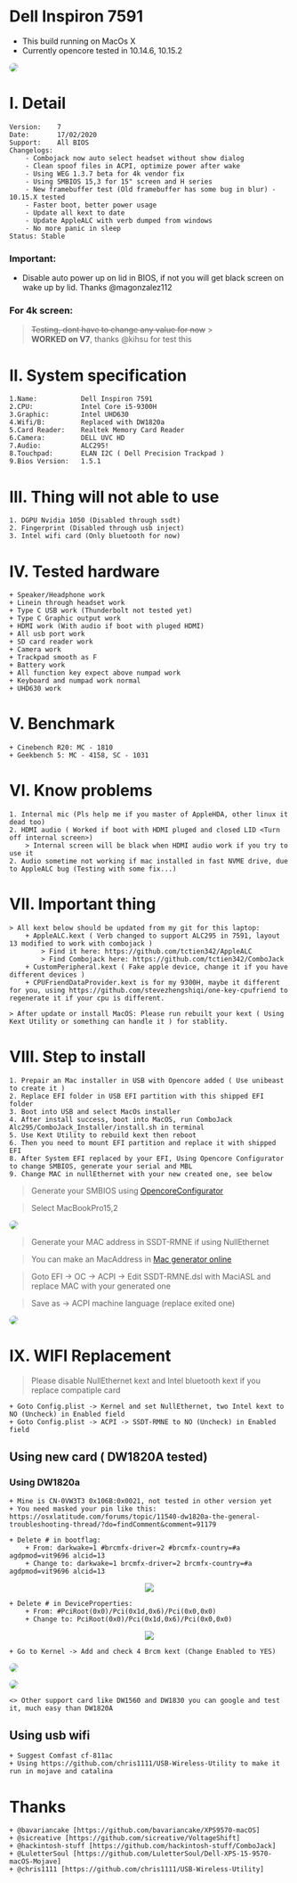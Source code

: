 # Dell Inspiron 7591

- This build running on MacOs X
- Currently opencore tested in 10.14.6, 10.15.2

<p>
    <img style="border-radius: 8px" src="Images/Background.jpg">
</p>

# I. Detail

    Version:    7
    Date:       17/02/2020
    Support:    All BIOS
    Changelogs:
        - Combojack now auto select headset without show dialog
        - Clean spoof files in ACPI, optimize power after wake
        - Using WEG 1.3.7 beta for 4k vendor fix
        - Using SMBIOS 15,3 for 15" screen and H series
        - New framebuffer test (Old framebuffer has some bug in blur) - 10.15.X tested
        - Faster boot, better power usage
        - Update all kext to date
        - Update AppleALC with verb dumped from windows
        - No more panic in sleep
    Status: Stable

### <strong>Important</strong>:

- Disable auto power up on lid in BIOS, if not you will get black screen on wake up by lid. Thanks @magonzalez112

### <strong>For 4k screen</strong>:

> <del>Testing, dont have to change any value for now</del> > <br> <strong>WORKED on V7</strong>, thanks @kihsu for test this

# II. System specification

    1.Name:           Dell Inspiron 7591
    2.CPU:            Intel Core i5-9300H
    3.Graphic:        Intel UHD630
    4.Wifi/B:         Replaced with DW1820a
    5.Card Reader:    Realtek Memory Card Reader
    6.Camera:         DELL UVC HD
    7.Audio:          ALC295!
    8.Touchpad:       ELAN I2C ( Dell Precision Trackpad )
    9.Bios Version:   1.5.1

# III. Thing will not able to use

    1. DGPU Nvidia 1050 (Disabled through ssdt)
    2. Fingerprint (Disabled through usb inject)
    3. Intel wifi card (Only bluetooth for now)

# IV. Tested hardware

    + Speaker/Headphone work
    + Linein through headset work
    + Type C USB work (Thunderbolt not tested yet)
    + Type C Graphic output work
    + HDMI work (With audio if boot with pluged HDMI)
    + All usb port work
    + SD card reader work
    + Camera work
    + Trackpad smooth as F
    + Battery work
    + All function key expect above numpad work
    + Keyboard and numpad work normal
    + UHD630 work

# V. Benchmark

    + Cinebench R20: MC - 1810
    + Geekbench 5: MC - 4158, SC - 1031

# VI. Know problems

    1. Internal mic (Pls help me if you master of AppleHDA, other linux it dead too)
    2. HDMI audio ( Worked if boot with HDMI pluged and closed LID <Turn off internal screen>)
        > Internal screen will be black when HDMI audio work if you try to use it
    2. Audio sometime not working if mac installed in fast NVME drive, due to AppleALC bug (Testing with some fix...)

# VII. Important thing

    > All kext below should be updated from my git for this laptop:
        + AppleALC.kext ( Verb changed to support ALC295 in 7591, layout 13 modified to work with combojack )
            > Find it here: https://github.com/tctien342/AppleALC
            > Find Combojack here: https://github.com/tctien342/ComboJack
        + CustomPeripheral.kext ( Fake apple device, change it if you have different devices )
        + CPUFriendDataProvider.kext is for my 9300H, maybe it different for you, using https://github.com/stevezhengshiqi/one-key-cpufriend to regenerate it if your cpu is different.

    > After update or install MacOS: Please run rebuilt your kext ( Using Kext Utility or something can handle it ) for stablity.

# VIII. Step to install

    1. Prepair an Mac installer in USB with Opencore added ( Use unibeast to create it )
    2. Replace EFI folder in USB EFI partition with this shipped EFI folder
    3. Boot into USB and select MacOs installer
    4. After install success, boot into MacOS, run ComboJack Alc295/ComboJack_Installer/install.sh in terminal
    5. Use Kext Utility to rebuild kext then reboot
    6. Then you need to mount EFI partition and replace it with shipped EFI
    8. After System EFI replaced by your EFI, Using Opencore Configurator to change SMBIOS, generate your serial and MBL
    9. Change MAC in nullEthernet with your new created one, see below

> Generate your SMBIOS using <a href="https://mackie100projects.altervista.org/opencore-configurator/">OpencoreConfigurator</a>

> Select MacBookPro15,2

<p>
    <img style="border-radius: 8px" src="Images/SMBIOS-select.png">
</p>

> Generate your MAC address in SSDT-RMNE if using NullEthernet

> You can make an MacAddress in <a href="https://www.browserling.com/tools/random-mac">Mac generator online</a>

> Goto EFI -> OC -> ACPI -> Edit SSDT-RMNE.dsl with MaciASL and replace MAC with your generated one

> Save as -> ACPI machine language (replace exited one)

<p>
    <img style="border-radius: 8px" src="Images/UpdateMac.png">
</p>

# IX. WIFI Replacement

> Please disable NullEthernet kext and Intel bluetooth kext if you replace compatiple card

    + Goto Config.plist -> Kernel and set NullEthernet, two Intel kext to NO (Uncheck) in Enabled field
    + Goto Config.plist -> ACPI -> SSDT-RMNE to NO (Uncheck) in Enabled field

## Using new card ( DW1820A tested)

### Using DW1820a

    + Mine is CN-0VW3T3 0x106B:0x0021, not tested in other version yet
    + You need masked your pin like this: https://osxlatitude.com/forums/topic/11540-dw1820a-the-general-troubleshooting-thread/?do=findComment&comment=91179

    + Delete # in bootflag:
        + From: darkwake=1 #brcmfx-driver=2 #brcmfx-country=#a agdpmod=vit9696 alcid=13
        + Change to: darkwake=1 brcmfx-driver=2 brcmfx-country=#a agdpmod=vit9696 alcid=13

<p align="center">
    <img src="Images/DW1820a-bootflag.png">
</p>

    + Delete # in DeviceProperties:
        + From: #PciRoot(0x0)/Pci(0x1d,0x6)/Pci(0x0,0x0)
        + Change to: PciRoot(0x0)/Pci(0x1d,0x6)/Pci(0x0,0x0)

<p align="center">
    <img src="Images/DW1820a-prop.png">
</p>

    + Go to Kernel -> Add and check 4 Brcm kext (Change Enabled to YES)

<p>
    <img style="border-radius: 8px" src="Images/DW1820a-kext.png">
</p>

<p>
    <img style="border-radius: 8px" src="Images/DW1820a-test.png">
</p>

    <> Other support card like DW1560 and DW1830 you can google and test it, much easy than DW1820A

## Using usb wifi

    + Suggest Comfast cf-811ac
    + Using https://github.com/chris1111/USB-Wireless-Utility to make it run in mojave and catalina

# Thanks

    + @bavariancake [https://github.com/bavariancake/XPS9570-macOS]
    + @sicreative [https://github.com/sicreative/VoltageShift]
    + @hackintosh-stuff [https://github.com/hackintosh-stuff/ComboJack]
    + @LuletterSoul [https://github.com/LuletterSoul/Dell-XPS-15-9570-macOS-Mojave]
    + @chris1111 [https://github.com/chris1111/USB-Wireless-Utility]
